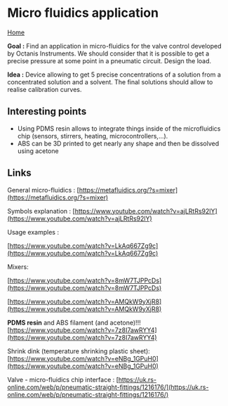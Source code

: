 # Micro fluidics application

[Home](../../README.md)

__Goal :__ Find an application in micro-fluidics for the valve control developed by Octanis Instruments. We should consider that it is possible to get a precise pressure at some point in a pneumatic circuit. Design the load.

__Idea :__ Device allowing to get 5 precise concentrations of a solution from a concentrated solution and a solvent. The final solutions should allow to realise calibration curves.

## Interesting points

- Using PDMS resin allows to integrate things inside of the microfluidics chip (sensors, stirrers, heating, microcontrollers,...).
- ABS can be 3D printed to get nearly any shape and then be dissolved using acetone

## Links

General micro-fluidics : [https://metafluidics.org/?s=mixer](https://metafluidics.org/?s=mixer)

Symbols explanation : [https://www.youtube.com/watch?v=ajLRtRs92lY](https://www.youtube.com/watch?v=ajLRtRs92lY)

Usage examples : 

[https://www.youtube.com/watch?v=LkAq667Zg9c](https://www.youtube.com/watch?v=LkAq667Zg9c)

Mixers:

[https://www.youtube.com/watch?v=8mW7TJPPcDs](https://www.youtube.com/watch?v=8mW7TJPPcDs)

[https://www.youtube.com/watch?v=AMQkW9yXjR8](https://www.youtube.com/watch?v=AMQkW9yXjR8)

__PDMS resin__ and ABS filament (and acetone)!!!
[https://www.youtube.com/watch?v=7z8I7awRYY4](https://www.youtube.com/watch?v=7z8I7awRYY4)

Shrink dink (temperature shrinking plastic sheet):
[https://www.youtube.com/watch?v=eNBg_1GPuH0](https://www.youtube.com/watch?v=eNBg_1GPuH0)

Valve - micro-fluidics chip interface : [https://uk.rs-online.com/web/p/pneumatic-straight-fittings/1216176/](https://uk.rs-online.com/web/p/pneumatic-straight-fittings/1216176/)